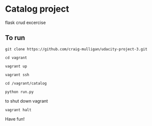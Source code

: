 Catalog project	
==============

flask crud excercise

## To run

```
git clone https://github.com/craig-mulligan/udacity-project-3.git
```

```
cd vagrant
```

```
vagrant up
```

```
vagrant ssh
```

```
cd /vagrant/catalog
```

```
python run.py
```

to shut down vagrant 

```
vagrant halt
```

Have fun!
